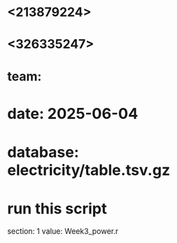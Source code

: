 # <213879224> <Naama Leah Radonsky>
# <326335247> <Ester Dray>
# team: <Big Ahabla>
# date: 2025-06-04
# database: electricity/table.tsv.gz
# run this script
section: 1
value: Week3_power.r
